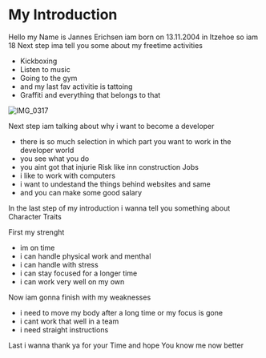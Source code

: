 # My Introduction
Hello my Name is Jannes Erichsen iam born on 13.11.2004 in Itzehoe so iam 18
Next step ima tell you some about my freetime activities 

- Kickboxing
- Listen to music
- Going to the gym
- and my last fav activitie is tattoing 
- Graffiti and everything that belongs to that

![IMG_0317](https://encrypted-tbn0.gstatic.com/images?q=tbn:ANd9GcSIy0cQULjfrW89SLXZQoaoqRIBe2AIg457Cw&usqp=CAU)

Next step iam talking about why i want to become a developer
- there is so much selection in which part you want to work in the developer world
- you see what you do
- you aint got that injurie Risk like inn construction Jobs
- i like to work with computers 
- i want to undestand the things behind websites and same
- and you can make some good salary

In the last step of my introduction i wanna tell you something about Character Traits

First my strenght

- im on time
- i can handle physical work and menthal
- i can handle with stress 
- i can stay focused for a longer time
- i can work very well on my own

Now iam gonna finish with my weaknesses

- i need to move my body after a long time or my focus is gone
- i cant work that well in a team
- i need straight instructions 

Last i wanna thank ya for your Time and hope You know me now better 




